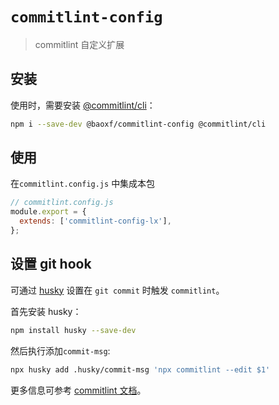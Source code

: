 # `commitlint-config`

> commitlint 自定义扩展

## 安装

使用时，需要安装 [@commitlint/cli](https://www.npmjs.com/package/@commitlint/cli)：

```bash
npm i --save-dev @baoxf/commitlint-config @commitlint/cli
```

## 使用

在`commitlint.config.js` 中集成本包

```js
// commitlint.config.js
module.export = {
  extends: ['commitlint-config-lx'],
};
```

## 设置 git hook

可通过 [husky](https://www.npmjs.com/package/husky) 设置在 `git commit` 时触发 `commitlint`。

首先安装 husky：

```bash
npm install husky --save-dev
```

然后执行添加`commit-msg`:

```bash
npx husky add .husky/commit-msg 'npx commitlint --edit $1'
```

更多信息可参考 [commitlint 文档](https://commitlint.js.org/#/guides-local-setup?id=install-husky)。
